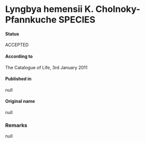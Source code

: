 Lyngbya hemensii K. Cholnoky-Pfannkuche SPECIES
=======

#### Status
ACCEPTED

#### According to
The Catalogue of Life, 3rd January 2011

#### Published in
null

#### Original name
null

### Remarks
null